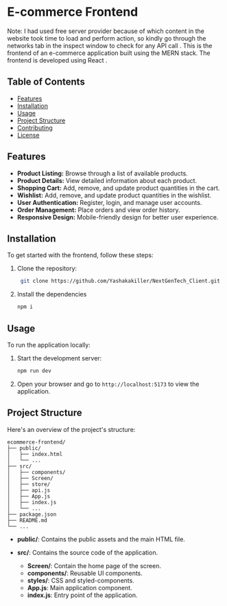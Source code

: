 # E-commerce Frontend

Note: I had used free server provider because of which content in the website took time to load and perform action, so kindly go through the networks tab in the inspect window to check for any API call .
This is the frontend of an e-commerce application built using the MERN stack. The frontend is developed using React .

## Table of Contents

- [Features](#features)
- [Installation](#installation)
- [Usage](#usage)
- [Project Structure](#project-structure)
- [Contributing](#contributing)
- [License](#license)

## Features

- **Product Listing:** Browse through a list of available products.
- **Product Details:** View detailed information about each product.
- **Shopping Cart:** Add, remove, and update product quantities in the cart.
- **Wishlist:** Add, remove, and update product quantities in the wishlist.
- **User Authentication:** Register, login, and manage user accounts.
- **Order Management:** Place orders and view order history.
- **Responsive Design:** Mobile-friendly design for better user experience.

## Installation

To get started with the frontend, follow these steps:

1. Clone the repository:

   ```sh
    git clone https://github.com/Yashakakiller/NextGenTech_Client.git
   ```
2. Install the dependencies

   ```sh
   npm i
   ```

## Usage

To run the application locally:

1. Start the development server:

   ```sh
   npm run dev
   ```
2. Open your browser and go to `http://localhost:5173` to view the application.

## Project Structure

Here's an overview of the project's structure:

```
ecommerce-frontend/
├── public/
│   ├── index.html
│   └── ...
├── src/
│   ├── components/
│   ├── Screen/
│   ├── store/
│   ├── api.js
│   ├── App.js
│   ├── index.js
│   └── ...
├── package.json
├── README.md
└── ...
```

- **public/**: Contains the public assets and the main HTML file.
- **src/**: Contains the source code of the application.

  - **Screen/**: Contain the home page of the screen.
  - **components/**: Reusable UI components.
  - **styles/**: CSS and styled-components.
  - **App.js**: Main application component.
  - **index.js**: Entry point of the application.
